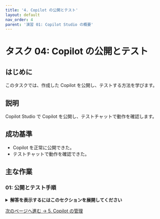 ```yaml
---
title: '4. Copilot の公開とテスト'
layout: default
nav_order: 4
parent: '演習 01: Copilot Studio の概要'
---
```


# タスク 04: Copilot の公開とテスト

## はじめに

このタスクでは、作成した Copilot を公開し、テストする方法を学びます。

## 説明

Copilot Studio で Copilot を公開し、テストチャットで動作を確認します。

## 成功基準

- Copilot を正常に公開できた。
- テストチャットで動作を確認できた。

## 主な作業

### 01: 公開とテスト手順

<details markdown="block">
  <summary><strong>解答を表示するにはこのセクションを展開してください</strong></summary>

1. Copilot の公開ボタンを押します。
1. テストチャットで Copilot の動作を確認します。

</details>

[次のページへ進む → 5. Copilot の管理](0105.md)
